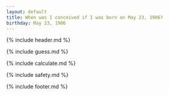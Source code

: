 ```yaml
---
layout: default
title: When was I conceived if I was born on May 23, 1906?
birthday: May 23, 1906
---
```


{% include header.md %}

{% include guess.md %}

{% include calculate.md %}

{% include safety.md %}

{% include footer.md %}



